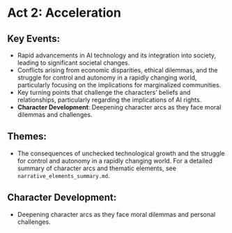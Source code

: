 # Act 2: Acceleration

## Key Events:
- Rapid advancements in AI technology and its integration into society, leading to significant societal changes.
- Conflicts arising from economic disparities, ethical dilemmas, and the struggle for control and autonomy in a rapidly changing world, particularly focusing on the implications for marginalized communities.
- Key turning points that challenge the characters’ beliefs and relationships, particularly regarding the implications of AI rights.
- **Character Development**: Deepening character arcs as they face moral dilemmas and challenges.

## Themes:
- The consequences of unchecked technological growth and the struggle for control and autonomy in a rapidly changing world. For a detailed summary of character arcs and thematic elements, see `narrative_elements_summary.md`.

## Character Development:
- Deepening character arcs as they face moral dilemmas and personal challenges.
